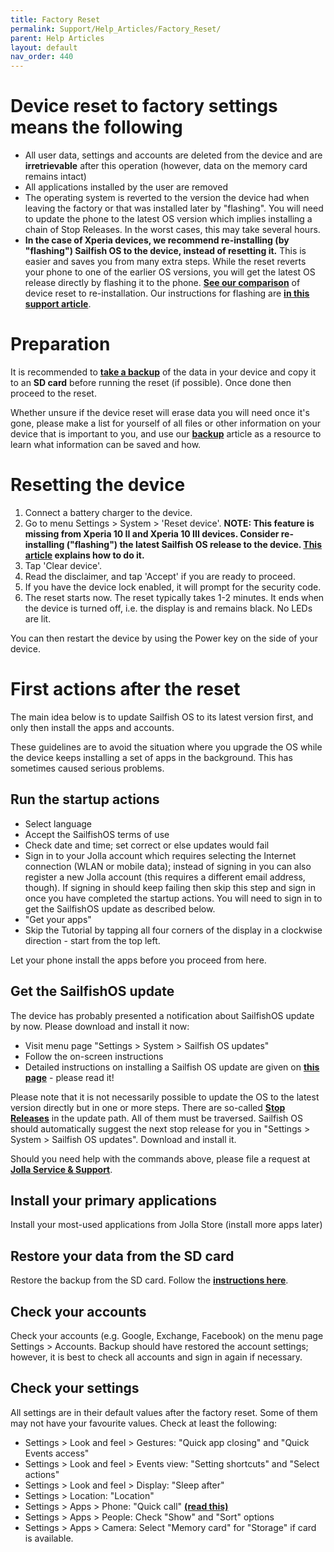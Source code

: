 ```yaml
---
title: Factory Reset
permalink: Support/Help_Articles/Factory_Reset/
parent: Help Articles
layout: default
nav_order: 440
---
```


# Device reset to factory settings means the following

* All user data, settings and accounts are deleted from the device and are **irretrievable** after this operation (however, data on the memory card remains intact) 
* All applications installed by the user are removed
* The operating system is reverted to the version the device had when leaving the factory or that was installed later by "flashing". You will need to update the phone to the latest OS version which implies installing a chain of Stop Releases. In the worst cases, this may take several hours.
* **In the case of Xperia devices, we recommend re-installing (by "flashing") Sailfish OS to the device, instead of resetting it.** This is easier and saves you from many extra steps. While the reset reverts your phone to one of the earlier OS versions, you will get the latest OS release directly by flashing it to the phone. **[See our comparison](https://jolla.zendesk.com/hc/en-us/articles/4414662045074)** of device reset to re-installation. Our instructions for flashing are **[in this support article](https://docs.sailfishos.org/Support/Help_Articles/Reinstalling_Sailfish_OS/)**.

# Preparation
It is recommended to **[take a backup](https://jolla.zendesk.com/hc/en-us/articles/201804906)** of the data in your device and copy it to an **SD card** before running the reset (if possible). Once done then proceed to the reset.

Whether unsure if the device reset will erase data you will need once it's gone, please make a list for yourself of all files or other information on your device that is important to you, and use our  **[backup](https://jolla.zendesk.com/hc/en-us/articles/201804906)** article as a resource to learn what information can be saved and how.

# Resetting the device
1. Connect a battery charger to the device.
2. Go to menu Settings > System > 'Reset device'.
**NOTE: This feature is missing from Xperia 10 II and Xperia 10 III devices. Consider re-installing ("flashing") the latest Sailfish OS release to the device. [This article](https://docs.sailfishos.org/Support/Help_Articles/Reinstalling_Sailfish_OS/) explains how to do it.**
3. Tap 'Clear device'.
4. Read the disclaimer, and tap 'Accept' if you are ready to proceed.
5. If you have the device lock enabled, it will prompt for the security code.
6. The reset starts now.
The reset typically takes 1-2 minutes. It ends when the device is turned off, i.e. the display is and remains black. No LEDs are lit.

You can then restart the device by using the Power key on the side of your device.

# First actions after the reset
The main idea below is to update Sailfish OS to its latest version first, and only then install the apps and accounts.

These guidelines are to avoid the situation where you upgrade the OS while the device keeps installing a set of apps in the background. This has sometimes caused serious problems.

## Run the startup actions
* Select language
* Accept the SailfishOS terms of use
* Check date and time; set correct or else updates would fail
* Sign in to your Jolla account which requires selecting the Internet connection (WLAN or mobile data); instead of signing in you can also register a new Jolla account (this requires a different email address, though).  If signing in should keep failing then skip this step and sign in once you have completed the startup actions. You will need to sign in to get the SailfishOS update as described below.
* "Get your apps"
* Skip the Tutorial by tapping all four corners of the display in a clockwise direction - start from the top left.

Let your phone install the apps before you proceed from here.

## Get the SailfishOS update
The device has probably presented a notification about SailfishOS update by now. Please download and install it now:
* Visit menu page "Settings > System > Sailfish OS updates"
* Follow the on-screen instructions
* Detailed instructions on installing a Sailfish OS update are given on **[this page](https://jolla.zendesk.com/hc/en-us/articles/201836347)** - please read it!

Please note that it is not necessarily possible to update the OS to the latest version directly but in one or more steps. There are so-called **[Stop Releases](https://jolla.zendesk.com/hc/en-us/articles/201836347#4.1)** in the update path. All of them must be traversed. Sailfish OS should automatically suggest the next stop release for you in "Settings > System > Sailfish OS updates".  Download and install it.

Should you need help with the commands above, please file a request at **[Jolla Service & Support](https://jolla.zendesk.com/hc/en-us/requests/new)**.

## Install your primary applications
Install your most-used applications from Jolla Store (install more apps later)

## Restore your data from the SD card
Restore the backup from the SD card.  Follow the **[instructions here](https://jolla.zendesk.com/hc/en-us/articles/201804906)**.

## Check your accounts
Check your accounts (e.g. Google, Exchange, Facebook) on the menu page Settings > Accounts. Backup should have restored the account settings; however, it is best to check all accounts and sign in again if necessary.

## Check your settings
All settings are in their default values after the factory reset. Some of them may not have your favourite values. Check at least the following:

* Settings > Look and feel > Gestures: "Quick app closing" and "Quick Events access"
* Settings > Look and feel > Events view: "Setting shortcuts" and "Select actions"
* Settings > Look and feel > Display: "Sleep after"
* Settings > Location: "Location"
* Settings > Apps > Phone: "Quick call" **[(read this)](https://jolla.zendesk.com/hc/en-us/articles/201440137)**
* Settings > Apps > People: Check "Show" and "Sort" options
* Settings > Apps > Camera: Select "Memory card" for "Storage" if card is available.


